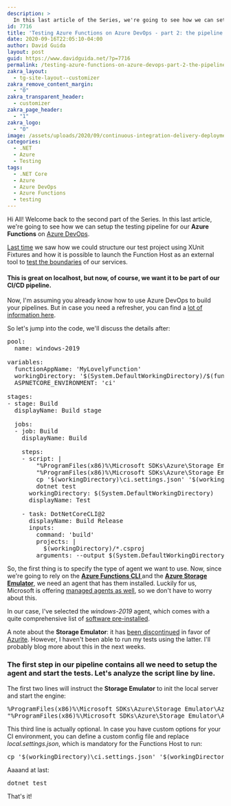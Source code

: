 ```yaml
---
description: >
  In this last article of the Series, we're going to see how we can setup the testing pipeline for our Azure Functions on Azure DevOps.
id: 7716
title: 'Testing Azure Functions on Azure DevOps - part 2: the pipeline'
date: 2020-09-16T22:05:10-04:00
author: David Guida
layout: post
guid: https://www.davidguida.net/?p=7716
permalink: /testing-azure-functions-on-azure-devops-part-2-the-pipeline/
zakra_layout:
  - tg-site-layout--customizer
zakra_remove_content_margin:
  - "0"
zakra_transparent_header:
  - customizer
zakra_page_header:
  - "1"
zakra_logo:
  - "0"
image: /assets/uploads/2020/09/continuous-integration-delivery-deployment.jpg
categories:
  - .NET
  - Azure
  - Testing
tags:
  - .NET Core
  - Azure
  - Azure DevOps
  - Azure Functions
  - testing
---
```

Hi All! Welcome back to the second part of the Series. In this last article, we're going to see how we can setup the testing pipeline for our **Azure Functions** on <a href="https://azure.microsoft.com/en-us/services/devops/?WT.mc_id=DOP-MVP-5003878" target="_blank" rel="noreferrer noopener">Azure DevOps</a>.

<a href="https://www.davidguida.net/testing-azure-functions-on-azure-devops-part-1-setup/" target="_blank" rel="noreferrer noopener">Last time</a> we saw how we could structure our test project using XUnit Fixtures and how it is possible to launch the Function Host as an external tool to <a href="https://www.davidguida.net/testing-boundaries-web-api/" target="_blank" rel="noreferrer noopener">test the boundaries</a> of our services.

#### This is great on localhost, but now, of course, we want it to be part of our CI/CD pipeline. 

Now, I'm assuming you already know how to use Azure DevOps to build your pipelines. But in case you need a refresher, you can find a <a rel="noreferrer noopener" href="https://docs.microsoft.com/en-us/azure/devops/pipelines/create-first-pipeline?WT.mc_id=DOP-MVP-5003878&view=azure-devops&tabs=net%2Cyaml%2Cbrowser%2Ctfs-2018-2" target="_blank">lot of information here</a>.

So let's jump into the code, we'll discuss the details after:

<pre class="EnlighterJSRAW" data-enlighter-language="generic" data-enlighter-theme="" data-enlighter-highlight="" data-enlighter-linenumbers="" data-enlighter-lineoffset="" data-enlighter-title="" data-enlighter-group="">pool:
  name: windows-2019

variables:  
  functionAppName: 'MyLovelyFunction'  
  workingDirectory: '$(System.DefaultWorkingDirectory)/$(functionAppName)'  
  ASPNETCORE_ENVIRONMENT: 'ci'

stages:
- stage: Build
  displayName: Build stage

  jobs:
  - job: Build
    displayName: Build

    steps:            
    - script: | 
        "%ProgramFiles(x86)%\Microsoft SDKs\Azure\Storage Emulator\AzureStorageEmulator.exe" init /server "(localdb)\MsSqlLocalDb"
        "%ProgramFiles(x86)%\Microsoft SDKs\Azure\Storage Emulator\AzureStorageEmulator" start
        cp '$(workingDirectory)\ci.settings.json' '$(workingDirectory)\local.settings.json'
        dotnet test
      workingDirectory: $(System.DefaultWorkingDirectory)
      displayName: Test 

    - task: DotNetCoreCLI@2
      displayName: Build Release
      inputs:
        command: 'build'
        projects: |
          $(workingDirectory)/*.csproj
        arguments: --output $(System.DefaultWorkingDirectory)/publish_output --configuration Release</pre>

So, the first thing is to specify the type of agent we want to use. Now, since we're going to rely on the <a href="https://docs.microsoft.com/en-us/azure/azure-functions/functions-run-local?tabs=windows%2Ccsharp%2Cbash&WT.mc_id=DOP-MVP-5003878" target="_blank" rel="noreferrer noopener"><strong>Azure Functions CLI</strong> </a>and the **<a href="https://docs.microsoft.com/en-us/azure/storage/common/storage-use-emulator?WT.mc_id=DOP-MVP-5003878" target="_blank" rel="noreferrer noopener">Azure Storage Emulator</a>**, we need an agent that has them installed. Luckily for us, Microsoft is offering <a href="https://docs.microsoft.com/en-us/azure/devops/pipelines/agents/hosted?WT.mc_id=DOP-MVP-5003878&view=azure-devops&tabs=yaml" target="_blank" rel="noreferrer noopener">managed agents as well</a>, so we don't have to worry about this.

In our case, I've selected the _windows-2019_ agent, which comes with a quite comprehensive list of <a rel="noreferrer noopener" href="https://github.com/actions/virtual-environments/blob/main/images/win/Windows2019-Readme.md" target="_blank">software pre-installed</a>.

A note about the **Storage Emulator**: it has <a href="https://github.com/Azure/azure-sdk-for-net/issues/7208" target="_blank" rel="noreferrer noopener">been discontinued</a> in favor of <a href="https://docs.microsoft.com/en-us/azure/storage/common/storage-use-azurite?toc=/azure/storage/blobs/toc.json&WT.mc_id=DOP-MVP-5003878" target="_blank" rel="noreferrer noopener">Azurite</a>. However, I haven't been able to run my tests using the latter. I'll probably blog more about this in the next weeks.

### The first step in our pipeline contains all we need to setup the agent and start the tests. Let's analyze the script line by line.

The first two lines will instruct the **Storage Emulator** to init the local server and start the engine:

<pre class="wp-block-preformatted">%ProgramFiles(x86)%\Microsoft SDKs\Azure\Storage Emulator\AzureStorageEmulator.exe" init /server "(localdb)\MsSqlLocalDb"
"%ProgramFiles(x86)%\Microsoft SDKs\Azure\Storage Emulator\AzureStorageEmulator" start</pre>

This third line is actually optional. In case you have custom options for your CI environment, you can define a custom config file and replace _local.settings.json_, which is mandatory for the Functions Host to run:

<pre class="wp-block-preformatted">cp '$(workingDirectory)\ci.settings.json' '$(workingDirectory)\local.settings.json'</pre>

Aaaand at last:

<pre class="wp-block-preformatted">dotnet test</pre>

That's it! 

<div class="post-details-footer-widgets">
</div>